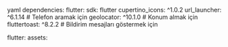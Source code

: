 yaml
dependencies:
flutter:
sdk: flutter
cupertino_icons: ^1.0.2
url_launcher: ^6.1.14 # Telefon aramak için
geolocator: ^10.1.0 # Konum almak için
fluttertoast: ^8.2.2 # Bildirim mesajları göstermek için

flutter:
assets:
